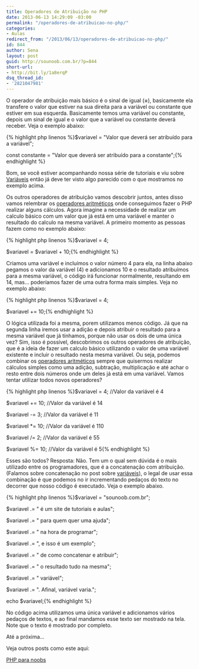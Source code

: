 ```yaml
---
title: Operadores de Atribuição no PHP
date: 2013-06-13 14:29:09 -03:00
permalink: "/operadores-de-atribuicao-no-php/"
categories:
- Aulas
redirect_from: "/2013/06/13/operadores-de-atribuicao-no-php/"
id: 844
author: Sena
layout: post
guid: http://sounoob.com.br/?p=844
short-url:
- http://bit.ly/1a8erqP
dsq_thread_id:
- '2821047981'
---
```


O operador de atribuição mais básico é o sinal de igual (**=**), basicamente ela transfere o valor que estiver na sua direita para a variável ou constante que estiver em sua esquerda. Basicamente temos uma variável ou constante, depois um sinal de igual e o valor que a variável ou constante deverá receber.<!--more--> Veja o exemplo abaixo:

{% highlight php linenos %}$variavel = "Valor que deverá ser atribuído para a variável";
  
const constante = "Valor que deverá ser atribuído para a constante";{% endhighlight %} 

Bom, se você estiver acompanhando nossa série de tutoriais e viu sobre <a title="Variáveis no PHP" href="/variaveis-php/" target="_blank">Variáveis</a> então já deve ter visto algo parecido com o que mostramos no exemplo acima.

Os outros operadores de atribuição vamos descobrir juntos, antes disso vamos relembrar os <a title="Operadores Aritméticos no PHP" href="/operadores-aritmeticos-no-php/" target="_blank">operadores aritméticos</a> onde conseguimos fazer o PHP realizar alguns cálculos. Agora imagine a necessidade de realizar um calculo básico com um valor que já está em uma variável e manter o resultado do calculo na mesma variável. A primeiro momento as pessoas fazem como no exemplo abaixo:

{% highlight php linenos %}$variavel = 4;
  
$variavel = $variavel + 10;{% endhighlight %} 

Criamos uma variável e incluímos o valor número 4 para ela, na linha abaixo pegamos o valor da variável (4) e adicionamos 10 e o resultado atribuímos para a mesma variável, o código irá funcionar normalmente, resultando em 14, mas… poderíamos fazer de uma outra forma mais simples. Veja no exemplo abaixo:

{% highlight php linenos %}$variavel = 4;
  
$variavel += 10;{% endhighlight %} 

O lógica utilizada foi a mesma, porem utilizamos menos código. Já que na segunda linha iremos usar a adição e depois atribuir o resultado para a mesma variável que já tínhamos, porque não usar os dois de uma única vez? Sim, isso é possível, descobrimos os outros operadores de atribuição, que é a ideia de fazer um calculo básico utilizando o valor de uma variável existente e incluir o resultado nesta mesma variável. Ou seja, podemos combinar os <a title="Operadores Aritméticos no PHP" href="/operadores-aritmeticos-no-php/" target="_blank">operadores aritméticos</a> sempre que quisermos realizar cálculos simples como uma adição, subtração, multiplicação e até achar o resto entre dois números onde um deles já está em uma variável. Vamos tentar utilizar todos novos operadores?

{% highlight php linenos %}$variavel = 4; //Valor da variável é 4
  
$variavel += 10; //Valor da variável é 14
  
$variavel -= 3; //Valor da variável é 11
  
$variavel *= 10; //Valor da variável é 110
  
$variavel /= 2; //Valor da variável é 55
  
$variavel %= 10; //Valor da variável é 5{% endhighlight %} 

Esses são todos? Resposta: Não. Tem um o qual sem dúvida é o mais utilizado entre os programadores, que é a concatenação com atribuição. (Falamos sobre concatenação no post sobre <a title="Variáveis no PHP" href="/variaveis-php/" target="_blank">variáveis</a>), o legal de usar essa combinação é que podemos no ir incrementando pedaços do texto no decorrer que nosso código é executado. Veja o exemplo abaixo.

{% highlight php linenos %}$variavel = "sounoob.com.br";
  
$variavel .= " é um site de tutoriais e aulas";
  
$variavel .= " para quem quer uma ajuda";
  
$variavel .= " na hora de programar";
  
$variavel .= ", e isso é um exemplo";
  
$variavel .= " de como concatenar e atribuir";
  
$variavel .= " o resultado tudo na mesma";
  
$variavel .= " variável";
  
$variavel .= ". Afinal, variável varia.";

echo $variavel;{% endhighlight %} 

No código acima utilizamos uma única variável e adicionamos vários pedaços de textos, e ao final mandamos esse texto ser mostrado na tela. Note que o texto é mostrado por completo.

Até a próxima…

Veja outros posts como este aqui:
  
[PHP para noobs](/php-para-noobs/ "PHP para Noobs")